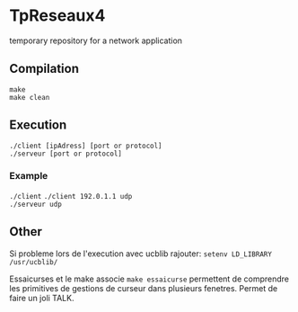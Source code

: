 # TpReseaux4
temporary repository for a network application

## Compilation
`make` <br/>
`make clean`

## Execution
`./client [ipAdress] [port or protocol]` <br/>
`./serveur [port or protocol]`

### Example
`./client`
`./client 192.0.1.1 udp` <br/>
`./serveur udp`

## Other
Si probleme lors de l'execution avec ucblib rajouter: `setenv LD_LIBRARY /usr/ucblib/`

Essaicurses et le make associe `make essaicurse` permettent de comprendre les primitives de gestions de curseur dans plusieurs fenetres.
Permet de faire un joli TALK.
